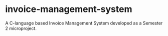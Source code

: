 # invoice-management-system
A C-language based Invoice Management System developed as a Semester 2 microproject.

